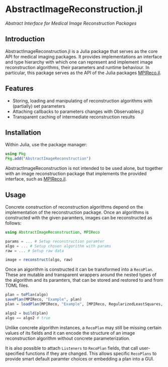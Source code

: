 # AbstractImageReconstruction.jl

*Abstract Interface for Medical Image Reconstruction Packages*

## Introduction

AbstractImageReconstruction.jl is a Julia package that serves as the core API for medical imaging packages. It provides implementations an interface and type hierarchy with which one can represent and implement image reconstruction algorithms, their parameters and runtime behaviour. In particular, this package serves as the API of the Julia packages [MPIReco.jl](https://github.com/MagneticParticleImaging/MPIReco.jl).

## Features

* Storing, loading and manipulating of reconstruction algorithms with (partially) set parameters
* Attaching callbacks to parameters changes with Observables.jl
* Transparent caching of intermediate reconstruction results

## Installation

Within Julia, use the package manager:
```julia
using Pkg
Pkg.add("AbstractImageReconstruction")
```
AbstractImageReconstruction is not intended to be used alone, but together with an image reconstruction package that implements the provided interface, such as [MPIReco.jl](https://github.com/MagneticParticleImaging/MPIReco.jl).

## Usage
Concrete construction of reconstruction algorithms depend on the implementation of the reconstruction package. Once an algorithms is constructed with the given paramters, images can be reconstructed as follows:
```julia
using AbstractImageReconstruction, MPIReco

params = ... # Setup reconstruction paramter
algo = ... # Setup chosen algorithm with params
raw = ... # Setup raw data

image = reconstruct(algo, raw)
```
Once an algorithm is constructed it can be transformed into a `RecoPlan`. These are mutable and transparent wrappers around the nested types of the algorithm and its paramters, that can be stored and restored to and from TOML files.

```julia
plan = toPlan(algo)
savePlan(MPIReco, "Example", plan)
plan = loadPlan(MPIReco, "Example", [MPIReco, RegularizedLeastSquares, MPIFiles])

algo2 = build(plan)
algo == algo2 # true
```
Unlike concrete algorithm instances, a `RecoPlan` may still be missing certain values of its fields and it can encode the structure of an image reconstruction algorithm without concrete parameterization.

It is also possible to attach `Listeners` to `RecoPlan` fields, that call user-specified functions if they are changed. This allows specific `RecoPlans` to provide smart default paramter choices or embedding a plan into a GUI.